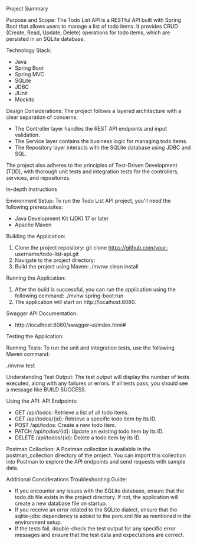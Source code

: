 Project Summary 

Purpose and Scope: The Todo List API is a RESTful API built with Spring Boot that allows users to manage a list of todo items. It provides CRUD (Create, Read, Update, Delete) operations for todo items, which are persisted in an SQLite database. 

Technology Stack: 

- Java 
- Spring Boot 
- Spring MVC 
- SQLite 
- JDBC 
- JUnit 
- Mockito 

Design Considerations: The project follows a layered architecture with a clear separation of concerns: 

- The Controller layer handles the REST API endpoints and input validation. 
- The Service layer contains the business logic for managing todo items. 
- The Repository layer interacts with the SQLite database using JDBC and SQL. 

The project also adheres to the principles of Test-Driven Development (TDD), with thorough unit tests and integration tests for the controllers, services, and repositories. 

In-depth Instructions 

Environment Setup: To run the Todo List API project, you'll need the following prerequisites: 

- Java Development Kit (JDK) 17 or later 
- Apache Maven 

Building the Application: 

1. Clone the project repository: git clone https://github.com/your- username/todo-list-api.git
1. Navigate to the project directory:  
1. Build the project using Maven: ./mvnw clean install

Running the Application: 

1. After the build is successful, you can run the application using the following command: ./mvnw spring-boot:run
1. The application will start on http://localhost:8080. 

Swagger API Documentation: 
- http://localhost:8080/swagger-ui/index.html#

Testing the Application: 

Running Tests: To run the unit and integration tests, use the following Maven command: 

./mvnw test

Understanding Test Output: The test output will display the number of tests executed, along with any failures or errors. If all tests pass, you should see a message like BUILD SUCCESS. 

Using the API: API Endpoints: 

- GET /api/todos: Retrieve a list of all todo items. 
- GET /api/todos/{id}: Retrieve a specific todo item by its ID. 
- POST /api/todos: Create a new todo item. 
- PATCH /api/todos/{id}: Update an existing todo item by its ID. 
- DELETE /api/todos/{id}: Delete a todo item by its ID. 

Postman Collection: A Postman collection is available in the postman_collection directory of the project. You can import this collection into Postman to explore the API endpoints and send requests with sample data. 

Additional Considerations Troubleshooting Guide: 

- If you encounter any issues with the SQLite database, ensure that the todo.db file exists in the project directory. If not, the application will create a new database file on startup. 
- If you receive an error related to the SQLite dialect, ensure that the sqlite-jdbc dependency is added to the pom.xml file as mentioned in the environment setup. 
- If the tests fail, double-check the test output for any specific error messages and ensure that the test data and expectations are correct. 
